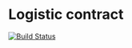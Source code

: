 # Logistic contract

[![Build Status](https://travis-ci.org/inwady/logistic-contract.svg?branch=dev)](https://travis-ci.org/inwady/logistic-contract)
